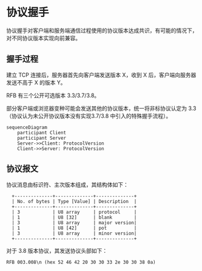 
# 协议握手

协议握手对客户端和服务端通信过程使用的协议版本达成共识，有可能的情况下，对不同协议版本实现向前兼容。

## 握手过程

建立 TCP 连接后，服务器首先向客户端发送版本 X，收到 X 后，客户端向服务器发送不高于 X 的版本 Y。

RFB 有三个公开可选版本 3.3/3.7/3.8。

部分客户端或浏览器变种可能会发送其他的协议版本，统一将非标协议认定为 3.3（协议认为未公开协议版本没有实现3.7/3.8 中引入的特殊握手流程）。

```mermaid
sequenceDiagram
    participant Client
    participant Server
    Server->>Client: ProtocolVersion
    Client->>Server: ProtocolVersion
```

## 协议报文

协议消息由标识符、主次版本组成，其结构体如下：

```
  +--------------+--------------+--------------+
  | No. of bytes | Type [Value] | Description  |
  +--------------+--------------+--------------+
  | 3            | U8 array     | protocol     |
  | 1            | U8 [32]      | blank        |
  | 3            | U8 array     | major version|
  | 1            | U8 [42]      | pot          |
  | 3            | U8 array     | minor version|
  +--------------+--------------+--------------+
```

对于 3.8 版本协议，其发送协议头部如下：

```
RFB 003.008\n (hex 52 46 42 20 30 30 33 2e 30 30 38 0a)
```
